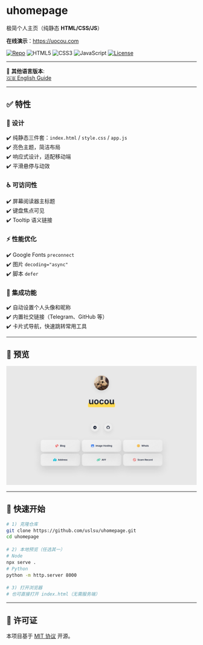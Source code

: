 # uhomepage

极简个人主页（纯静态 **HTML/CSS/JS**）

**在线演示**：https://uocou.com

<p>
  <a href="https://github.com/uslsu/uhomepage"><img src="https://img.shields.io/badge/GitHub-uslsu/uhomepage-24292e?logo=github&labelColor=181717&logoColor=white" alt="Repo"></a>
  <img src="https://img.shields.io/badge/HTML5-E34F26?logo=html5&logoColor=white" alt="HTML5">
  <img src="https://img.shields.io/badge/CSS3-1572B6?logo=css3&logoColor=white" alt="CSS3">
  <img src="https://img.shields.io/badge/JavaScript-F7DF1E?logo=javascript&logoColor=black" alt="JavaScript">
  <a href="./LICENSE"><img src="https://img.shields.io/badge/License-MIT-blue.svg" alt="License"></a>
</p>

---

📖 **其他语言版本**:  
[🇬🇧 English Guide](./README.md)

---

## ✅ 特性

### 🎨 设计
✔️ 纯静态三件套：`index.html` / `style.css` / `app.js`  
✔️ 亮色主题，简洁布局  
✔️ 响应式设计，适配移动端  
✔️ 平滑悬停与动效  

### ♿ 可访问性
✔️ 屏幕阅读器主标题  
✔️ 键盘焦点可见  
✔️ Tooltip 语义链接  

### ⚡ 性能优化
✔️ Google Fonts `preconnect`  
✔️ 图片 `decoding="async"`  
✔️ 脚本 `defer`  

### 🔗 集成功能
✔️ 自动设置个人头像和昵称  
✔️ 内置社交链接（Telegram、GitHub 等）  
✔️ 卡片式导航，快速跳转常用工具  

---

## 🔎 预览
![预览图](/preview.png)

---

## 🚀 快速开始

```bash
# 1) 克隆仓库
git clone https://github.com/uslsu/uhomepage.git
cd uhomepage

# 2) 本地预览（任选其一）
# Node
npx serve .
# Python
python -m http.server 8000

# 3) 打开浏览器
# 也可直接打开 index.html（无需服务端）
```

---

## 📜 许可证
本项目基于 [MIT 协议](./LICENSE) 开源。
